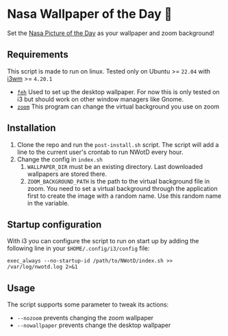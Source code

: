 # Nasa Wallpaper of the Day 🚀

Set the [Nasa Picture of the Day](https://apod.nasa.gov/apod/astropix.html) as your wallpaper and zoom background!

## Requirements

This script is made to run on linux. Tested only on Ubuntu >= `22.04` with [i3wm](https://i3wm.org/) >= `4.20.1`

- [`feh`](https://feh.finalrewind.org/) Used to set up the desktop wallpaper. For now this is only tested on i3 but should work on other window managers like Gnome.
- [`zoom`](https://zoom.us/) This program can change the virtual background you use on zoom

## Installation

1. Clone the repo and run the `post-install.sh` script. The script will add a line to the current user's crontab to run NWotD every hour.
1. Change the config in `index.sh`
    1. `WALLPAPER_DIR` must be an existing directory. Last downloaded wallpapers are stored there.
    1. `ZOOM_BACKGROUND_PATH` is the path to the virtual background file in zoom. You need to set a virtual background through the application first to create the image with a random name. Use this random name in the variable.

## Startup configuration

With i3 you can configure the script to run on start up by adding the following line in your `$HOME/.config/i3/config` file:

```
exec_always --no-startup-id /path/to/NWotD/index.sh >> /var/log/nwotd.log 2>&1
```

## Usage

The script supports some parameter to tweak its actions:

- `--nozoom` prevents changing the zoom wallpaper
- `--nowallpaper` prevents change the desktop wallpaper
